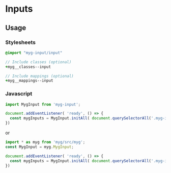 # Inputs

## Usage

### Stylesheets

```sass
@import "myg-input/input"

// Include classes (optional)
+myg__classes--input

// Include mappings (optional)
+myg__mappings--input
```

### Javascript

```js
import MygInput from 'myg-input';

document.addEventListener( 'ready', () => {
  const mygInputs = MygInput.initAll( document.querySelectorAll('.myg-input'), {} );
})
```

or

```js
import * as myg from 'myg/src/myg';
const MygInput = myg.MygInput;

document.addEventListener( 'ready', () => {
  const mygInputs = MygInput.initAll( document.querySelectorAll('.myg-input'), {} );
})
```
